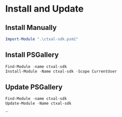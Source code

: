 # Install and Update

## Install Manually

```powershell
Import-Module ".\ctxal-sdk.psm1"
```

## Install PSGallery

```powershell
Find-Module -name ctxal-sdk
Install-Module -Name ctxal-sdk -Scope CurrentUser
```

## Update PSGallery

```powershell
Find-Module -name ctxal-sdk
Update-Module -Name ctxal-sdk
```
``